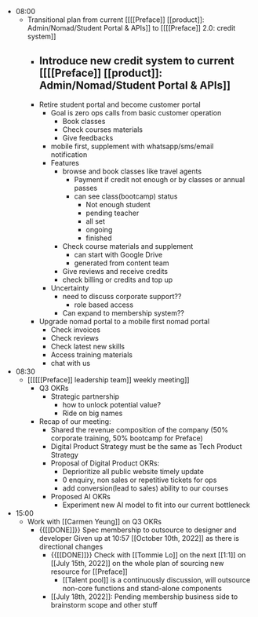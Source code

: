 - 08:00
    - Transitional plan from current [[[[Preface]] [[product]]: Admin/Nomad/Student Portal & APIs]] to [[[[Preface]] 2.0: credit system]]
        - Introduce new credit system to current [[[[Preface]] [[product]]: Admin/Nomad/Student Portal & APIs]]
            - 
        - Retire student portal and become customer portal
            - Goal is zero ops calls from basic customer operation
                - Book classes
                - Check courses materials
                - Give feedbacks
            - mobile first, supplement with whatsapp/sms/email notification
            - Features
                - browse and book classes like travel agents
                    - Payment if credit not enough or by classes or annual passes
                    - can see class(bootcamp) status
                        - Not enough student
                        - pending teacher
                        - all set
                        - ongoing
                        - finished
                - Check course materials and supplement
                    - can start with Google Drive
                    - generated from content team
                - Give reviews and receive credits
                - check billing or credits and top up
            - Uncertainty
                - need to discuss corporate support??
                    - role based access
                - Can expand to membership system??
        - Upgrade nomad portal to a mobile first nomad portal
            - Check invoices
            - Check reviews
            - Check latest new skills
            - Access training materials
            - chat with us
- 08:30
    - [[[[[[Preface]] leadership team]] weekly meeting]]
        - Q3 OKRs
            - Strategic partnership 
                - how to unlock potential value?
                - Ride on big names
        - Recap of our meeting:
            - Shared the revenue composition of the company (50% corporate training, 50% bootcamp for Preface)
            - Digital Product Strategy must be the same as Tech Product Strategy
            - Proposal of Digital Product OKRs:
                - Deprioritize all public website timely update
                - 0 enquiry, non sales or repetitive tickets for ops
                - add conversion(lead to sales) ability to our courses
            - Proposed AI OKRs
                - Experiment new AI model to fit into our current bottleneck
- 15:00
    - Work with [[Carmen Yeung]] on Q3 OKRs
        - {{[[DONE]]}}  Spec membership to outsource to designer and developer Given up at 10:57 [[October 10th, 2022]] as there is directional changes
            - {{[[DONE]]}} Check with [[Tommie Lo]] on the next [[1:1]] on [[July 15th, 2022]] on the whole plan of sourcing new resource for [[Preface]]
                - [[Talent pool]] is a continuously discussion, will outsource non-core functions and stand-alone components
            - [[July 18th, 2022]]: Pending membership business side to brainstorm scope and other stuff
